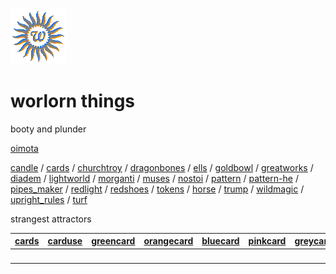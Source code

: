 ![wsun](assets/wsun.gif)

# worlorn things

booty and plunder

  [oimota](oimota.md) 

  [candle](candle.md)  /  [cards](cards.md)  /  [churchtroy](churchtroy.md)  /  [dragonbones](dragonbones.md)  /  [ells](ells.md)  /  [goldbowl](goldbowl.md)  /  [greatworks](greatworks.md)  /  [diadem](diadem.md)  /  [lightworld](lightworld.md)  /  [morganti](morganti.md)  /  [muses](muses.md)  /  [nostoi](nostoi.md)  /  [pattern](pattern.md)  /  [pattern-he](pattern-he.md)  /  [pipes_maker](pipes_maker.md)  /  [redlight](redlight.md)  /  [redshoes](redshoes.md)  /  [tokens](tokens.md)  /  [horse](horse.md)  /  [trump](trump.md)  /  [wildmagic](wildmagic.md)  /  [upright_rules](upright_rules.md)  /  [turf](turf.md)  

strangest attractors

|  [cards](cards.md)  |  [carduse](carduse.md)  |  [greencard](greencard.md)  |  [orangecard](orangecard.md)  |  [bluecard](bluecard.md)  |  [pinkcard](pinkcard.md)  |  [greycard](greycard.md)  |  [mintcard](mintcard.md)  |  [goldcard](goldcard.md)  |  [yellowcard](yellowcard.md)  | 
| ------------------- | ----------------------- | --------------------------- | ----------------------------- | ------------------------- | ------------------------- | ------------------------- | ------------------------- | ------------------------- | ----------------------------- | 
| &nbsp;              | &nbsp;                  | &nbsp;                      | &nbsp;                        | &nbsp;                    | &nbsp;                    | &nbsp;                    | &nbsp;                    | &nbsp;                    | &nbsp;                        | 

 